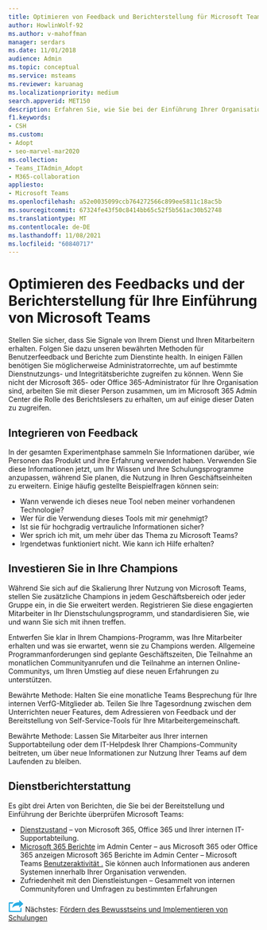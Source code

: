 ```yaml
---
title: Optimieren von Feedback und Berichterstellung für Microsoft Teams Einführung
author: HowlinWolf-92
ms.author: v-mahoffman
manager: serdars
ms.date: 11/01/2018
audience: Admin
ms.topic: conceptual
ms.service: msteams
ms.reviewer: karuanag
ms.localizationpriority: medium
search.appverid: MET150
description: Erfahren Sie, wie Sie bei der Einführung Ihrer Organisation Feedback von Benutzern erhalten und die Dienstinte health Teams nutzen können.
f1.keywords:
- CSH
ms.custom:
- Adopt
- seo-marvel-mar2020
ms.collection:
- Teams_ITAdmin_Adopt
- M365-collaboration
appliesto:
- Microsoft Teams
ms.openlocfilehash: a52e0035099ccb764272566c899ee5811c18ac5b
ms.sourcegitcommit: 67324fe43f50c8414bb65c52f5b561ac30b52748
ms.translationtype: MT
ms.contentlocale: de-DE
ms.lasthandoff: 11/08/2021
ms.locfileid: "60840717"
---
```

# <a name="optimize-feedback-and-reporting-for-your-microsoft-teams-adoption"></a>Optimieren des Feedbacks und der Berichterstellung für Ihre Einführung von Microsoft Teams

Stellen Sie sicher, dass Sie Signale von Ihrem Dienst und Ihren Mitarbeitern erhalten. Folgen Sie dazu unseren bewährten Methoden für Benutzerfeedback und Berichte zum Dienstinte health.  In einigen Fällen benötigen Sie möglicherweise Administratorrechte, um auf bestimmte Dienstnutzungs- und Integritätsberichte zugreifen zu können. Wenn Sie nicht der Microsoft 365- oder Office 365-Administrator für Ihre Organisation sind, arbeiten Sie mit dieser Person zusammen, um im Microsoft 365 Admin Center die Rolle des Berichtslesers zu erhalten, um auf einige dieser Daten zu zugreifen.

## <a name="incorporating-feedback"></a>Integrieren von Feedback 

In der gesamten Experimentphase sammeln Sie Informationen darüber, wie Personen das Produkt und ihre Erfahrung verwendet haben. Verwenden Sie diese Informationen jetzt, um Ihr Wissen und Ihre Schulungsprogramme anzupassen, während Sie planen, die Nutzung in Ihren Geschäftseinheiten zu erweitern. Einige häufig gestellte Beispielfragen können sein:

- Wann verwende ich dieses neue Tool neben meiner vorhandenen Technologie?
- Wer für die Verwendung dieses Tools mit mir genehmigt?
- Ist sie für hochgradig vertrauliche Informationen sicher? 
- Wer sprich ich mit, um mehr über das Thema zu Microsoft Teams?
- Irgendetwas funktioniert nicht. Wie kann ich Hilfe erhalten?

## <a name="invest-in-your-champions"></a>Investieren Sie in Ihre Champions

Während Sie sich auf die Skalierung Ihrer Nutzung von Microsoft Teams, stellen Sie zusätzliche Champions in jedem Geschäftsbereich oder jeder Gruppe ein, in die Sie erweitert werden. Registrieren Sie diese engagierten Mitarbeiter in Ihr Dienstschulungsprogramm, und standardisieren Sie, wie und wann Sie sich mit ihnen treffen.
 
Entwerfen Sie klar in Ihrem Champions-Programm, was Ihre Mitarbeiter erhalten und was sie erwartet, wenn sie zu Champions werden. Allgemeine Programmanforderungen sind geplante Geschäftszeiten, Die Teilnahme an monatlichen Communityanrufen und die Teilnahme an internen Online-Communitys, um Ihren Umstieg auf diese neuen Erfahrungen zu unterstützen.  

Bewährte Methode: Halten Sie eine monatliche Teams Besprechung für Ihre internen VerfG-Mitglieder ab. Teilen Sie Ihre Tagesordnung zwischen dem Unterrichten neuer Features, dem Adressieren von Feedback und der Bereitstellung von Self-Service-Tools für Ihre Mitarbeitergemeinschaft.

Bewährte Methode: Lassen Sie Mitarbeiter aus Ihrer internen Supportabteilung oder dem IT-Helpdesk Ihrer Champions-Community beitreten, um über neue Informationen zur Nutzung Ihrer Teams auf dem Laufenden zu bleiben. 

## <a name="service-reporting"></a>Dienstberichterstattung

Es gibt drei Arten von Berichten, die Sie bei der Bereitstellung und Einführung der Berichte überprüfen Microsoft Teams:

- [Dienstzustand](https://status.office365.com/) – von Microsoft 365, Office 365 und Ihrer internen IT-Supportabteilung.
- [Microsoft 365 Berichte](/microsoft-365/admin/activity-reports/activity-reports) im Admin Center – aus Microsoft 365 oder Office 365 anzeigen Microsoft 365 Berichte im Admin Center – Microsoft Teams [Benutzeraktivität .](/microsoft-365/admin/activity-reports/microsoft-teams-user-activity) Sie können auch Informationen aus anderen Systemen innerhalb Ihrer Organisation verwenden.
- Zufriedenheit mit den Dienstleistungen – Gesammelt von internen Communityforen und Umfragen zu bestimmten Erfahrungen

![Ein Symbol, das den nächsten Schritt darstellt.](media/teams-adoption-next-icon.png) Nächstes: [Fördern des Bewusstseins und Implementieren von Schulungen](teams-adoption-drive-awareness.md)